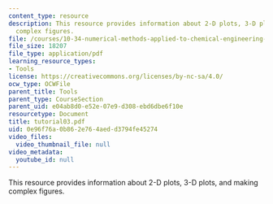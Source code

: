 ```yaml
---
content_type: resource
description: This resource provides information about 2-D plots, 3-D plots, and making
  complex figures.
file: /courses/10-34-numerical-methods-applied-to-chemical-engineering-fall-2005/0e96f76a0b862e764aedd3794fe45274_tutorial03.pdf
file_size: 18207
file_type: application/pdf
learning_resource_types:
- Tools
license: https://creativecommons.org/licenses/by-nc-sa/4.0/
ocw_type: OCWFile
parent_title: Tools
parent_type: CourseSection
parent_uid: e04ab8d0-e52e-07e9-d308-ebd6dbe6f10e
resourcetype: Document
title: tutorial03.pdf
uid: 0e96f76a-0b86-2e76-4aed-d3794fe45274
video_files:
  video_thumbnail_file: null
video_metadata:
  youtube_id: null
---
```

This resource provides information about 2-D plots, 3-D plots, and making complex figures.